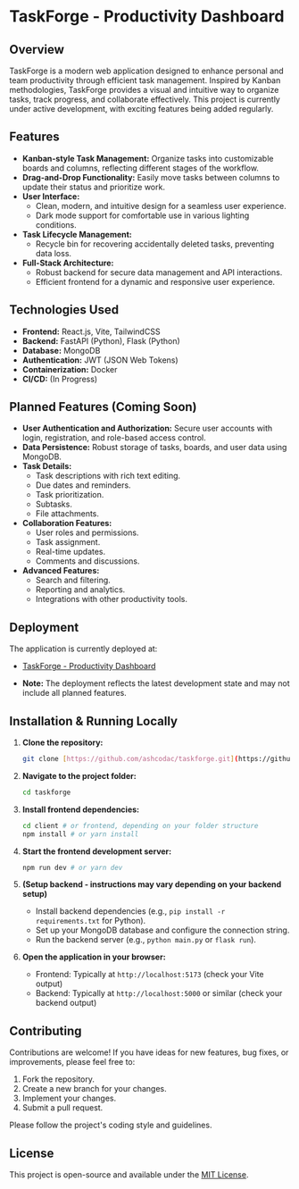 # TaskForge - Productivity Dashboard

## Overview

TaskForge is a modern web application designed to enhance personal and team productivity through efficient task management. Inspired by Kanban methodologies, TaskForge provides a visual and intuitive way to organize tasks, track progress, and collaborate effectively. This project is currently under active development, with exciting features being added regularly.

## Features

* **Kanban-style Task Management:** Organize tasks into customizable boards and columns, reflecting different stages of the workflow.
* **Drag-and-Drop Functionality:** Easily move tasks between columns to update their status and prioritize work.
* **User Interface:**
    * Clean, modern, and intuitive design for a seamless user experience.
    * Dark mode support for comfortable use in various lighting conditions.
* **Task Lifecycle Management:**
    * Recycle bin for recovering accidentally deleted tasks, preventing data loss.
* **Full-Stack Architecture:**
    * Robust backend for secure data management and API interactions.
    * Efficient frontend for a dynamic and responsive user experience.

## Technologies Used

* **Frontend:** React.js, Vite, TailwindCSS
* **Backend:** FastAPI (Python), Flask (Python)
* **Database:** MongoDB
* **Authentication:** JWT (JSON Web Tokens)
* **Containerization:** Docker
* **CI/CD:** (In Progress)

## Planned Features (Coming Soon)

* **User Authentication and Authorization:** Secure user accounts with login, registration, and role-based access control.
* **Data Persistence:** Robust storage of tasks, boards, and user data using MongoDB.
* **Task Details:**
    * Task descriptions with rich text editing.
    * Due dates and reminders.
    * Task prioritization.
    * Subtasks.
    * File attachments.
* **Collaboration Features:**
    * User roles and permissions.
    * Task assignment.
    * Real-time updates.
    * Comments and discussions.
* **Advanced Features:**
    * Search and filtering.
    * Reporting and analytics.
    * Integrations with other productivity tools.

## Deployment

The application is currently deployed at:

* [TaskForge - Productivity Dashboard](https://taskforge-b98gekzoa-ashishsharma7s-projects.vercel.app/)

* **Note:** The deployment reflects the latest development state and may not include all planned features.

## Installation & Running Locally

1.  **Clone the repository:**

    ```bash
    git clone [https://github.com/ashcodac/taskforge.git](https://github.com/ashcodac/taskforge.git)
    ```

2.  **Navigate to the project folder:**

    ```bash
    cd taskforge
    ```

3.  **Install frontend dependencies:**

    ```bash
    cd client # or frontend, depending on your folder structure
    npm install # or yarn install
    ```

4.  **Start the frontend development server:**

    ```bash
    npm run dev # or yarn dev
    ```

5.  **(Setup backend - instructions may vary depending on your backend setup)**

    * Install backend dependencies (e.g., `pip install -r requirements.txt` for Python).
    * Set up your MongoDB database and configure the connection string.
    * Run the backend server (e.g., `python main.py` or `flask run`).

6.  **Open the application in your browser:**

    * Frontend: Typically at `http://localhost:5173` (check your Vite output)
    * Backend: Typically at `http://localhost:5000` or similar (check your backend output)

## Contributing

Contributions are welcome! If you have ideas for new features, bug fixes, or improvements, please feel free to:

1.  Fork the repository.
2.  Create a new branch for your changes.
3.  Implement your changes.
4.  Submit a pull request.

Please follow the project's coding style and guidelines.

## License

This project is open-source and available under the [MIT License](LICENSE).
